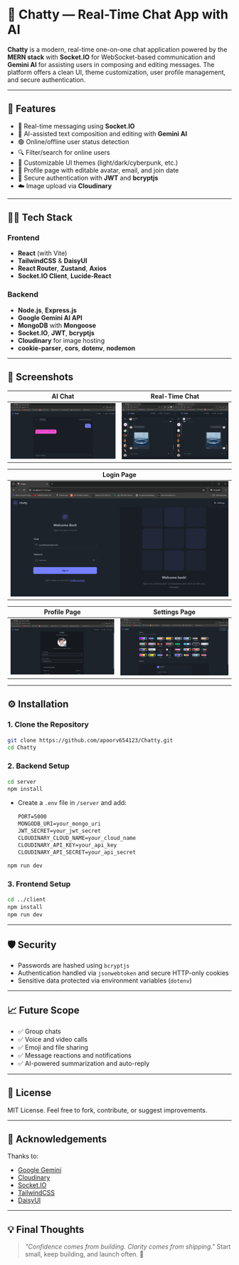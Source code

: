 # 💬 Chatty — Real-Time Chat App with AI

**Chatty** is a modern, real-time one-on-one chat application powered by the **MERN stack** with **Socket.IO** for WebSocket-based communication and **Gemini AI** for assisting users in composing and editing messages. The platform offers a clean UI, theme customization, user profile management, and secure authentication.

---

## 🚀 Features

- 🔁 Real-time messaging using **Socket.IO**
- 🤖 AI-assisted text composition and editing with **Gemini AI**
- 🟢 Online/offline user status detection
- 🔍 Filter/search for online users
- 🎨 Customizable UI themes (light/dark/cyberpunk, etc.)
- 👤 Profile page with editable avatar, email, and join date
- 🔐 Secure authentication with **JWT** and **bcryptjs**
- ☁️ Image upload via **Cloudinary**

---

## 🧑‍💻 Tech Stack

### Frontend
- **React** (with Vite)
- **TailwindCSS** & **DaisyUI**
- **React Router**, **Zustand**, **Axios**
- **Socket.IO Client**, **Lucide-React**

### Backend
- **Node.js**, **Express.js**
- **Google Gemini AI API**
- **MongoDB** with **Mongoose**
- **Socket.IO**, **JWT**, **bcryptjs**
- **Cloudinary** for image hosting
- **cookie-parser**, **cors**, **dotenv**, **nodemon**

---

## 📸 Screenshots

| AI Chat | Real-Time Chat |
|--------|----------------|
| ![AI](./readmeAssets/AI.png) | ![Chat](./readmeAssets/Homepage.png) |

| Login Page |
|----------- |
| ![Login](./readmeAssets/Login.png) |

| Profile Page | Settings Page |
| -------------|----------------|
| ![Profile](./readmeAssets/Profile.png) | ![Settings](./readmeAssets/Settings.png) |

---

## ⚙️ Installation

### 1. Clone the Repository
```bash
git clone https://github.com/apoorv654123/Chatty.git
cd Chatty
````

### 2. Backend Setup

```bash
cd server
npm install
```

* Create a `.env` file in `/server` and add:

  ```
  PORT=5000
  MONGODB_URI=your_mongo_uri
  JWT_SECRET=your_jwt_secret
  CLOUDINARY_CLOUD_NAME=your_cloud_name
  CLOUDINARY_API_KEY=your_api_key
  CLOUDINARY_API_SECRET=your_api_secret
  ```

```bash
npm run dev
```

### 3. Frontend Setup

```bash
cd ../client
npm install
npm run dev
```

---

## 🛡️ Security

* Passwords are hashed using `bcryptjs`
* Authentication handled via `jsonwebtoken` and secure HTTP-only cookies
* Sensitive data protected via environment variables (`dotenv`)

---

## 📈 Future Scope

* ✅ Group chats
* ✅ Voice and video calls
* ✅ Emoji and file sharing
* ✅ Message reactions and notifications
* ✅ AI-powered summarization and auto-reply

---

## 📄 License

MIT License.
Feel free to fork, contribute, or suggest improvements.

---

## 🙌 Acknowledgements

Thanks to:

* [Google Gemini](https://ai.google/discover/gemini/)
* [Cloudinary](https://cloudinary.com/)
* [Socket.IO](https://socket.io/)
* [TailwindCSS](https://tailwindcss.com/)
* [DaisyUI](https://daisyui.com/)

---

## 💡 Final Thoughts

> *"Confidence comes from building. Clarity comes from shipping."*
> Start small, keep building, and launch often. 🚀
